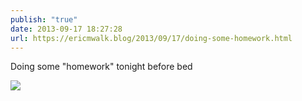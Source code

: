 ```yaml
---
publish: "true"
date: 2013-09-17 18:27:28
url: https://ericmwalk.blog/2013/09/17/doing-some-homework.html
---
```


Doing some "homework" tonight before bed

![](https://ericmwalk.blog/uploads/2022/fc49a30bc1.jpg)
